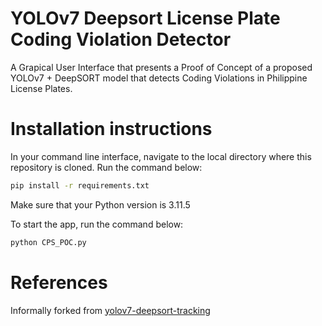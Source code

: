 # YOLOv7 Deepsort License Plate Coding Violation Detector
A Grapical User Interface that presents a Proof of Concept of a proposed YOLOv7 + DeepSORT model that detects Coding Violations in Philippine License Plates.
# Installation instructions
In your command line interface, navigate to the local directory where this repository is cloned.
Run the command below:
```bash
pip install -r requirements.txt
```
Make sure that your Python version is 3.11.5

To start the app, run the command below:
```bash
python CPS_POC.py
```
# References
Informally forked from [yolov7-deepsort-tracking](https://github.com/deshwalmahesh/yolov7-deepsort-tracking)

